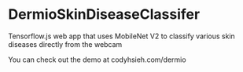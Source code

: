 # DermioSkinDiseaseClassifer
Tensorflow.js web app that uses MobileNet V2 to classify various skin diseases directly from the webcam

You can check out the demo at 
codyhsieh.com/dermio
